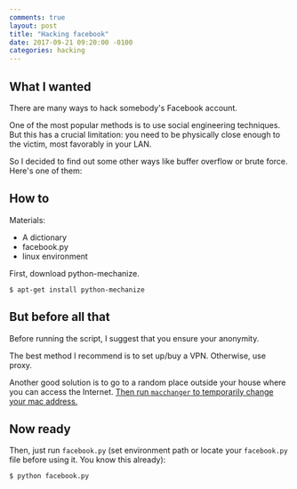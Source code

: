 ```yaml
---
comments: true
layout: post
title: "Hacking facebook"
date: 2017-09-21 09:20:00 -0100
categories: hacking
---
```

## What I wanted
There are many ways to hack somebody's Facebook account. 

One of the most popular methods is to use social engineering techniques. But this has a crucial limitation: you need to be physically close enough to the victim, most favorably in your LAN.

So I decided to find out some other ways like buffer overflow or brute force. Here's one of them: 

## How to
Materials:
* A dictionary
* facebook.py
* linux environment

First, download python-mechanize. 
```
$ apt-get install python-mechanize
```

## But before all that
Before running the script, I suggest that you ensure your anonymity. 

The best method I recommend is to set up/buy a VPN. Otherwise, use proxy. 

Another good solution is to go to a random place outside your house where you can access the Internet. [Then run `macchanger` to temporarily change your mac address.](https://mr-polite.github.io/hacking/2017/09/21/using-macchanger.html)

## Now ready
Then, just run `facebook.py` (set environment path or locate your `facebook.py` file before using it. You know this already):
```
$ python facebook.py
```
